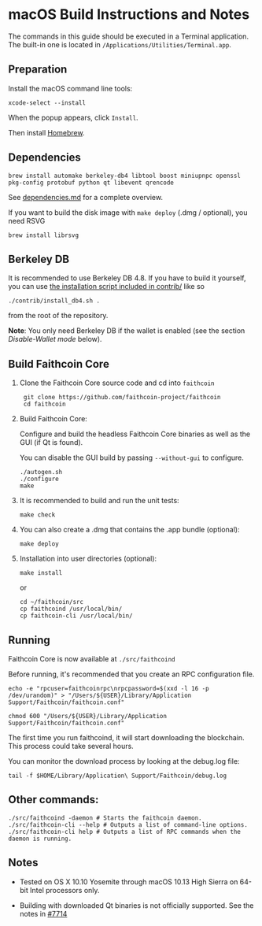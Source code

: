 macOS Build Instructions and Notes
====================================
The commands in this guide should be executed in a Terminal application.
The built-in one is located in `/Applications/Utilities/Terminal.app`.

Preparation
-----------
Install the macOS command line tools:

`xcode-select --install`

When the popup appears, click `Install`.

Then install [Homebrew](https://brew.sh).

Dependencies
----------------------

    brew install automake berkeley-db4 libtool boost miniupnpc openssl pkg-config protobuf python qt libevent qrencode

See [dependencies.md](dependencies.md) for a complete overview.

If you want to build the disk image with `make deploy` (.dmg / optional), you need RSVG

    brew install librsvg

Berkeley DB
-----------
It is recommended to use Berkeley DB 4.8. If you have to build it yourself,
you can use [the installation script included in contrib/](/contrib/install_db4.sh)
like so

```shell
./contrib/install_db4.sh .
```

from the root of the repository.

**Note**: You only need Berkeley DB if the wallet is enabled (see the section *Disable-Wallet mode* below).

Build Faithcoin Core
------------------------

1. Clone the Faithcoin Core source code and cd into `faithcoin`

        git clone https://github.com/faithcoin-project/faithcoin
        cd faithcoin

2.  Build Faithcoin Core:

    Configure and build the headless Faithcoin Core binaries as well as the GUI (if Qt is found).

    You can disable the GUI build by passing `--without-gui` to configure.

        ./autogen.sh
        ./configure
        make

3.  It is recommended to build and run the unit tests:

        make check

4.  You can also create a .dmg that contains the .app bundle (optional):

        make deploy

5.  Installation into user directories (optional):

        make install

    or

        cd ~/faithcoin/src
        cp faithcoind /usr/local/bin/
        cp faithcoin-cli /usr/local/bin/

Running
-------

Faithcoin Core is now available at `./src/faithcoind`

Before running, it's recommended that you create an RPC configuration file.

    echo -e "rpcuser=faithcoinrpc\nrpcpassword=$(xxd -l 16 -p /dev/urandom)" > "/Users/${USER}/Library/Application Support/Faithcoin/faithcoin.conf"

    chmod 600 "/Users/${USER}/Library/Application Support/Faithcoin/faithcoin.conf"

The first time you run faithcoind, it will start downloading the blockchain. This process could take several hours.

You can monitor the download process by looking at the debug.log file:

    tail -f $HOME/Library/Application\ Support/Faithcoin/debug.log

Other commands:
-------

    ./src/faithcoind -daemon # Starts the faithcoin daemon.
    ./src/faithcoin-cli --help # Outputs a list of command-line options.
    ./src/faithcoin-cli help # Outputs a list of RPC commands when the daemon is running.

Notes
-----

* Tested on OS X 10.10 Yosemite through macOS 10.13 High Sierra on 64-bit Intel processors only.

* Building with downloaded Qt binaries is not officially supported. See the notes in [#7714](https://github.com/bitcoin/bitcoin/issues/7714)
